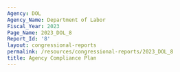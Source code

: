 ```yaml
---
Agency: DOL
Agency_Name: Department of Labor
Fiscal_Year: 2023
Page_Name: 2023_DOL_8
Report_Id: '8'
layout: congressional-reports
permalink: /resources/congressional-reports/2023_DOL_8
title: Agency Compliance Plan
---
```

